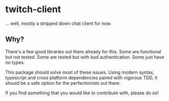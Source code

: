 # twitch-client

... well, mostly a stripped down chat client for now.

## Why?
There's a few good libraries out there already for this.
Some are functional but not tested.
Some are tested but with bad authentication.
Some just have no types.

This package should solve most of these issues.
Using modern syntax, typescript and cross platform dependencies
paired with vigorous TDD, it should be a safe option for the perfectionists
out there.

If you find something that you would like to contribute with, please do so!
